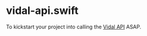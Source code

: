 # vidal-api.swift

To kickstart your project into calling the [Vidal API](https://vidal.3scale.net/docs/api_fr) ASAP.

